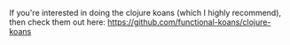 If you're interested in doing the clojure koans (which I highly recommend), then check them out here: https://github.com/functional-koans/clojure-koans


